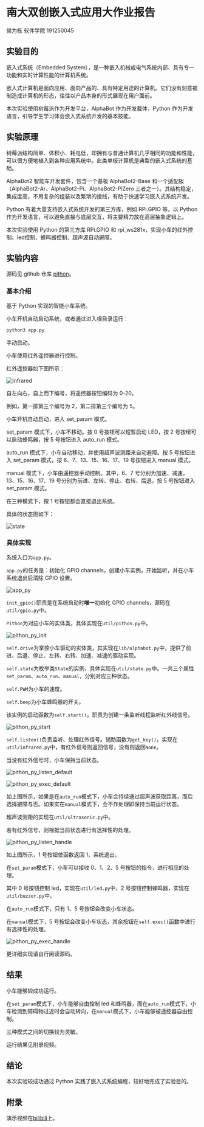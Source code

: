 # 南大双创嵌入式应用大作业报告

侯为栋 软件学院 191250045

## 实验目的

嵌入式系统（Embedded System），是一种嵌入机械或电气系统内部、具有专一功能和实时计算性能的计算机系统。

嵌入式计算机是面向应用、面向产品的、具有特定用途的计算机。它们没有刻意被制造成计算机的形态，往往以产品本身的形式展现在用户面前。

本次实验使用树莓派作为开发平台，AlphaBot 作为开发载体，Python 作为开发语言，引导学生学习体会嵌入式系统开发的基本技能。

## 实验原理

树莓派结构简单、体积小、耗电低，却拥有与普通计算机几乎相同的功能和性能，可以很方便地植入到各种应用系统中。此类单板计算机是典型的嵌入式系统的基础。

AlphaBot2 智能车开发套件，包含一个基板 AlphaBot2-Base 和一个适配板（AlphaBot2-Ar、AlphaBot2-Pi、AlphaBot2-PiZero 三者之一）。其结构稳定，集成度高，不用复杂的组装以及繁琐的接线，有助于快速学习嵌入式系统开发。

Python 有着大量支持嵌入式系统开发的第三方库，例如 RPi.GPIO 等。以 Python 作为开发语言，可以避免直接与底层交互，将主要精力放在高层抽象逻辑上。

本次实验使用 Python 的第三方库 RPi.GPIO 和 rpi_ws281x，实现小车的红外控制、led控制、蜂鸣器控制、超声波自动避障。

## 实验内容

源码见 github 仓库 [pithon](https://github.com/xxh160/pithon)。

### 基本介绍

基于 Python 实现的智能小车系统。

小车开机自动启动系统，或者通过进入根目录运行：

```python
python3 app.py
```

手动启动。

小车使用红外遥控器进行控制。

红外遥控器如下图所示：

![infrared](img/infrared.png)

自左向右，自上而下编号，将遥控器按钮编码为 0-20。

例如，第一排第三个编号为 2，第二排第三个编号为 5。

小车开机自动启动，进入 set_param 模式。

set_param 模式下，小车不移动。按 0 号按钮可以短暂启动 LED，按 2 号按纽可以启动蜂鸣器，按 5 号按钮进入 auto_run 模式。

auto_run 模式下，小车自动移动，并使用超声波测距来自动避障。按 5 号按钮进入 set_param 模式，按 6、7、13、15、16、17、19 号按钮进入 manual 模式。

manual 模式下，小车由遥控器手动控制。其中，6、7 号分别为加速、减速，13、15、16、17、19 号分别为前进、左转、停止、右转、后退。按 5 号按钮进入 set_param 模式。

在三种模式下，按 1 号按钮都会直接退出系统。

具体的状态图如下：

![state](img/state.png)

### 具体实现

系统入口为`app.py`。

`app.py`的任务是：初始化 GPIO channels，创建小车实例，开始监听，并在小车系统退出后清除 GPIO 设置。

![app_py](img/app_py.png)

`init_gpio()`职责是在系统启动时**唯一**初始化 GPIO channels，源码在`util/gpio.py`中。

`Pithon`为对应小车的实体类，具体实现在`util/pithon.py`中。

![pithon_py_init](img/pithon_py_init.png)

`self.drive`为掌控小车驱动的实体类，其实现在`lib/alphabot.py`中，提供了前进、后退、停止、左转、右转、加速、减速的驱动实现。

`self.state`为枚举类`State`的实例，具体实现在`util/state.py`中。一共三个属性`set_param`、`auto_run`、`manual`，分别对应三种状态。

`self.PWM`为小车的速度。

`self.beep`为小车蜂鸣器的开关。

该实例的启动函数为`self.start()`。职责为创建一条监听线程监听红外线信号。

![pithon_py_start](img/pithon_py_start.png)

`self.listen()`负责监听、处理红外信号。辅助函数为`get_key()`，实现在`util/infrared.py`中，有红外信号则返回信号，没有则返回`None`。

当没有红外信号时，小车保持当前状态。

![pithon_py_listen_default](img/pithon_py_listen_default.png)

![pithon_py_exec_default](img/pithon_py_exec_default.png)

如上图所示，如果是在`auto_run`模式下，小车会持续通过超声波获取距离，而后选择避障与否。如果实在`manual`模式下，会不作处理即保持当前运行状态。

超声波测距的实现在`util/ultrasonic.py`中。

若有红外信号，则根据当前状态进行有选择性的处理。

![pithon_py_listen_handle](img/pithon_py_listen_handle.png)

如上图所示，1 号按钮使函数返回 1，系统退出。

在`set_param`模式下，小车可以接收 0、1、2、5 号按钮的指令，进行相应的处理。

其中 0 号按钮控制 led，实现在`util/led.py`中，2 号按钮控制蜂鸣器，实现在`util/buzzer.py`中。

在`auto_run`模式下，只有 1、5 号按钮会改变小车状态。

在`manual`模式下，5 号按钮会改变小车状态，其余按钮在`self.exec()`函数中进行有选择性的处理。

![pithon_py_exec_handle](img/pithon_py_exec_handle.png)

更详细实现请自行阅读源码。

## 结果

小车能够较成功运行。

在`set_param`模式下，小车能够自由控制 led 和蜂鸣器，而在`auto_run`模式下，小车检测到障碍物过近时会自动转向，在`manual`模式下，小车能够被遥控器自由控制。

三种模式之间的切换较为灵敏。

运行结果见附录视频。

## 结论

本次实验较成功通过 Python 实践了嵌入式系统编程，较好地完成了实验目的。

## 附录

演示视频在[bilibili](https://www.bilibili.com/video/BV1XQ4y197sD)上。

